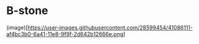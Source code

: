 # B-stone

(image)[https://user-images.githubusercontent.com/28599454/41086111-af4bc3b0-6a41-11e8-9f9f-2d642b12666e.png]
